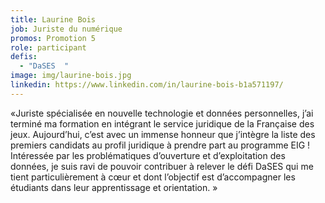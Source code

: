 ```yaml
---
title: Laurine Bois
job: Juriste du numérique
promos: Promotion 5
role: participant
defis:
  - "DaSES  "
image: img/laurine-bois.jpg
linkedin: https://www.linkedin.com/in/laurine-bois-b1a571197/
---
```

«Juriste spécialisée en nouvelle technologie et données personnelles, j’ai terminé ma formation en intégrant le service juridique de la Française des jeux. Aujourd’hui, c’est avec un immense honneur que j’intègre la liste des premiers candidats au profil juridique à prendre part au programme EIG ! Intéressée par les problématiques d’ouverture et d’exploitation des données, je suis ravi de pouvoir contribuer à relever le défi DaSES qui me tient particulièrement à cœur et dont l’objectif est d’accompagner les étudiants dans leur apprentissage et orientation. »

